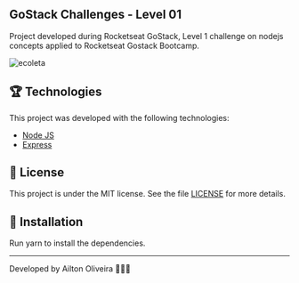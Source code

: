 ## GoStack Challenges - Level 01
Project developed during Rocketseat GoStack, Level 1 challenge on nodejs concepts applied to Rocketseat Gostack Bootcamp.

<img alt="ecoleta" src="https://repository-images.githubusercontent.com/272591950/61a76580-afc5-11ea-9548-ae84d2adc688" />

## :trophy: Technologies

This project was developed with the following technologies:

- [Node JS](https://nodejs.org/en/)
- [Express](https://expressjs.com/)

## :memo: License

This project is under the MIT license. See the file [LICENSE](LICENSE) for more details.

## :space_invader: Installation

Run yarn to install the dependencies.

---

Developed by Ailton Oliveira :hear_no_evil::speak_no_evil::see_no_evil: